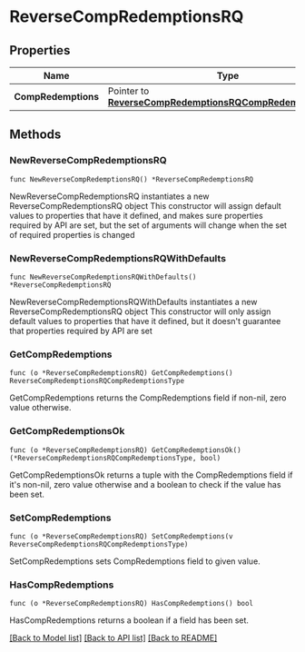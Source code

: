 # ReverseCompRedemptionsRQ

## Properties

Name | Type | Description | Notes
------------ | ------------- | ------------- | -------------
**CompRedemptions** | Pointer to [**ReverseCompRedemptionsRQCompRedemptionsType**](ReverseCompRedemptionsRQCompRedemptionsType.md) |  | [optional] 

## Methods

### NewReverseCompRedemptionsRQ

`func NewReverseCompRedemptionsRQ() *ReverseCompRedemptionsRQ`

NewReverseCompRedemptionsRQ instantiates a new ReverseCompRedemptionsRQ object
This constructor will assign default values to properties that have it defined,
and makes sure properties required by API are set, but the set of arguments
will change when the set of required properties is changed

### NewReverseCompRedemptionsRQWithDefaults

`func NewReverseCompRedemptionsRQWithDefaults() *ReverseCompRedemptionsRQ`

NewReverseCompRedemptionsRQWithDefaults instantiates a new ReverseCompRedemptionsRQ object
This constructor will only assign default values to properties that have it defined,
but it doesn't guarantee that properties required by API are set

### GetCompRedemptions

`func (o *ReverseCompRedemptionsRQ) GetCompRedemptions() ReverseCompRedemptionsRQCompRedemptionsType`

GetCompRedemptions returns the CompRedemptions field if non-nil, zero value otherwise.

### GetCompRedemptionsOk

`func (o *ReverseCompRedemptionsRQ) GetCompRedemptionsOk() (*ReverseCompRedemptionsRQCompRedemptionsType, bool)`

GetCompRedemptionsOk returns a tuple with the CompRedemptions field if it's non-nil, zero value otherwise
and a boolean to check if the value has been set.

### SetCompRedemptions

`func (o *ReverseCompRedemptionsRQ) SetCompRedemptions(v ReverseCompRedemptionsRQCompRedemptionsType)`

SetCompRedemptions sets CompRedemptions field to given value.

### HasCompRedemptions

`func (o *ReverseCompRedemptionsRQ) HasCompRedemptions() bool`

HasCompRedemptions returns a boolean if a field has been set.


[[Back to Model list]](../README.md#documentation-for-models) [[Back to API list]](../README.md#documentation-for-api-endpoints) [[Back to README]](../README.md)


